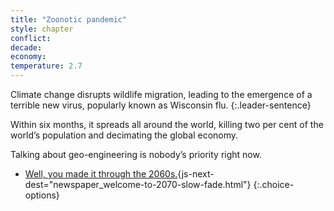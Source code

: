 ```yaml
---
title: "Zoonotic pandemic"
style: chapter
conflict: 
decade: 
economy: 
temperature: 2.7
---
```


Climate change disrupts wildlife migration, leading to the emergence of a terrible new virus, popularly known as Wisconsin flu.
{:.leader-sentence}

Within six months, it spreads all around the world, killing two per cent of the world’s population and decimating the global economy.

Talking about geo-engineering is nobody’s priority right now.

- [Well, you made it through the 2060s.](part-page_2060.html){js-next-dest="newspaper_welcome-to-2070-slow-fade.html"}
{:.choice-options}
